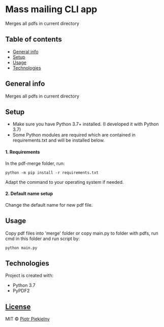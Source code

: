 # Mass mailing CLI app
Merges all pdfs in current directory


## Table of contents
* [General info](#general-info)
* [Setup](#setup)
* [Usage](#usage)
* [Technologies](#technologies)


## General info
Merges all pdfs in current directory



## Setup
* Make sure you have Python 3.7+ installed. (I developed it with Python 3.7)
* Some Python modules are required which are contained in requirements.txt and will be installed below.

#### 1. Requirements
In the pdf-merge folder, run:

`python -m pip install -r requirements.txt`

Adapt the command to your operating system if needed.

#### 2. Default name setup
Change the default name for new pdf file.

## Usage
Copy pdf files into 'merge' folder or copy main.py to folder with pdfs, 
run cmd in this folder and run script by:

`python main.py`



## Technologies
Project is created with:
* Python 3.7
* PyPDF2

## [License](https://github.com/retip94/pdf-merge/blob/master/LICENSE.md)

MIT © [Piotr Piekielny](https://github.com/retip94)

